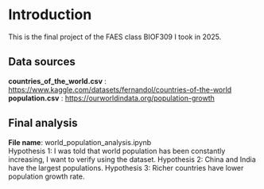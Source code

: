 # Introduction
This is the final project of the FAES class BIOF309 I took in 2025.

## Data sources
**countries_of_the_world.csv** : https://www.kaggle.com/datasets/fernandol/countries-of-the-world  
**population.csv** :  https://ourworldindata.org/population-growth

## Final analysis
**File name**: world_population_analysis.ipynb <br>
Hypothesis 1: I was told that world population has been constantly increasing, I want to verify using the dataset. 
Hypothesis 2: China and India have the largest populations.
Hypothesis 3: Richer countries have lower population growth rate.
